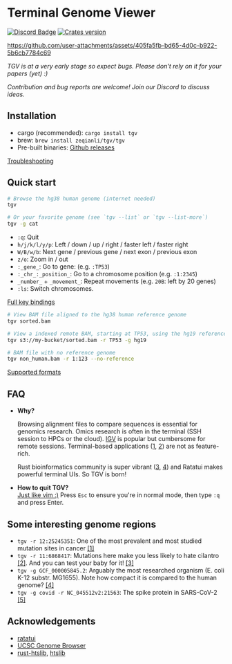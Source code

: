 # Terminal Genome Viewer

[![Discord Badge]][Discord Server] [![Crates version]](https://crates.io/crates/tgv)


https://github.com/user-attachments/assets/405fa5fb-bd65-4d0c-b922-5b6cb7784c69


*TGV is at a very early stage so expect bugs. Please don't rely on it for your papers (yet) :)*

*Contribution and bug reports are welcome! Join our Discord to discuss ideas.*

## Installation

- cargo (recommended): `cargo install tgv`
- brew: `brew install zeqianli/tgv/tgv`
- Pre-built binaries: [Github releases](https://github.com/zeqianli/tgv/releases/)

[Troubleshooting](https://github.com/zeqianli/tgv/wiki/Installation)

## Quick start

```bash
# Browse the hg38 human genome (internet needed)
tgv

# Or your favorite genome (see `tgv --list` or `tgv --list-more`)
tgv -g cat 
```

- `:q`: Quit
- `h/j/k/l/y/p`: Left / down / up / right / faster left / faster right
- `W/B/w/b`: Next gene / previous gene / next exon / previous exon
- `z/o`: Zoom in / out
- `:_gene_`: Go to gene: (e.g. `:TP53`)
- `:_chr_:_position_`: Go to a chromosome position (e.g. `:1:2345`)
- `_number_` + `_movement_`: Repeat movements (e.g. `20B`: left by 20 genes)
- `:ls`: Switch chromosomes.

[Full key bindings](https://github.com/zeqianli/tgv/wiki/Usage)

```bash
# View BAM file aligned to the hg38 human reference genome
tgv sorted.bam

# View a indexed remote BAM, starting at TP53, using the hg19 reference genome
tgv s3://my-bucket/sorted.bam -r TP53 -g hg19

# BAM file with no reference genome
tgv non_human.bam -r 1:123 --no-reference
```

[Supported formats](https://github.com/zeqianli/tgv/wiki/Usage)

## FAQ

- **Why?**
  
  Browsing alignment files to compare sequences is essential for genomics research. Omics research is often in the terminal (SSH session to HPCs or the cloud). [IGV](https://github.com/igvteam/igv) is popular but cumbersome for remote sessions. Terminal-based applications ([1](https://github.com/dariober/ASCIIGenomecu), [2](https://www.htslib.org/doc/samtools-tview.html)) are not as feature-rich.

  Rust bioinformatics community is super vibrant ([3](https://lh3.github.io/2024/03/05/what-high-performance-language-to-learn), [4](https://github.com/sharkLoc/rust-in-bioinformatics)) and Ratatui makes powerful terminal UIs. So TGV is born!

- **How to quit TGV?**  
  [Just like vim :)](https://stackoverflow.com/questions/11828270/how-do-i-exit-vim) Press `Esc` to ensure you're in normal mode, then type `:q` and press Enter.

## Some interesting genome regions

- `tgv -r 12:25245351`: One of the most prevalent and most studied mutation sites in cancer [[1]](https://www.oncokb.org/gene/KRAS/G12C?refGenome=GRCh38)
- `tgv -r 11:6868417`: Mutations here make you less likely to hate cilantro [[2]](https://flavourjournal.biomedcentral.com/articles/10.1186/2044-7248-1-22). And you can test your baby for it! [[3]](https://www.babypeek.com/unity-patients)
- `tgv -g GCF_000005845.2`: Arguably the most researched organism (E. coli K-12 substr. MG1655). Note how compact it is compared to the human genome? [[4]](https://en.wikipedia.org/wiki/Bacterial_genome#Bacterial_genomes)
- `tgv -g covid -r NC_045512v2:21563`: The spike protein in SARS-CoV-2 [[5]](https://en.wikipedia.org/wiki/Coronavirus_spike_protein)

## Acknowledgements

- [ratatui](https://ratatui.rs/)
- [UCSC Genome Browser](https://genome.ucsc.edu/)
- [rust-htslib](https://github.com/rust-bio/rust-htslib), [htslib](https://github.com/samtools/htslib)

[Discord Badge]: https://img.shields.io/discord/1358313687399792662?label=discord&logo=discord&style=flat-square&color=1370D3&logoColor=1370D3
[Discord Server]: https://discord.com/invite/z2c9TY7e
[Crates version]: https://img.shields.io/crates/v/tgv

